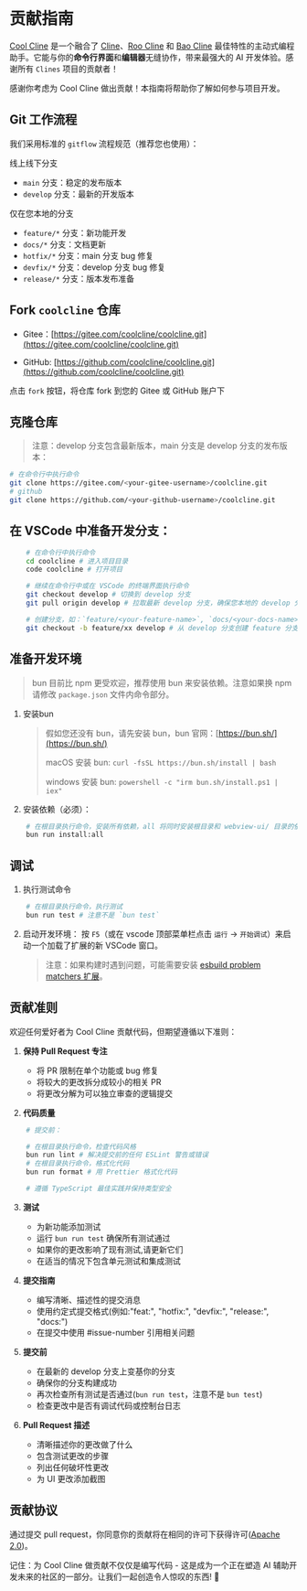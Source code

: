 # 贡献指南

[Cool Cline](https://gitee.com/coolcline/coolcline.git) 是一个融合了 [Cline](https://github.com/coolcline/coolcline.git)、[Roo Cline](https://github.com/RooVetGit/Roo-Cline.git) 和 [Bao Cline](https://github.com/jnorthrup/Bao-Cline.git) 最佳特性的主动式编程助手。它能与你的**命令行界面**和**编辑器**无缝协作，带来最强大的 AI 开发体验。感谢所有 `Clines` 项目的贡献者！

感谢你考虑为 Cool Cline 做出贡献！本指南将帮助你了解如何参与项目开发。

## Git 工作流程

我们采用标准的 `gitflow` 流程规范（推荐您也使用）：

线上线下分支

- `main` 分支：稳定的发布版本
- `develop` 分支：最新的开发版本

仅在您本地的分支

- `feature/*` 分支：新功能开发
- `docs/*` 分支：文档更新
- `hotfix/*` 分支：main 分支 bug 修复
- `devfix/*` 分支：develop 分支 bug 修复
- `release/*` 分支：版本发布准备

## Fork `coolcline` 仓库

- Gitee：[https://gitee.com/coolcline/coolcline.git](https://gitee.com/coolcline/coolcline.git)

- GitHub: [https://github.com/coolcline/coolcline.git](https://github.com/coolcline/coolcline.git)

点击 `fork` 按钮，将仓库 fork 到您的 Gitee 或 GitHub 账户下

## 克隆仓库

> 注意：develop 分支包含最新版本，main 分支是 develop 分支的发布版本：

```bash
# 在命令行中执行命令
git clone https://gitee.com/<your-gitee-username>/coolcline.git
# github
git clone https://github.com/<your-github-username>/coolcline.git
```

## 在 VSCode 中准备开发分支：

```bash
    # 在命令行中执行命令
    cd coolcline # 进入项目目录
    code coolcline # 打开项目

    # 继续在命令行中或在 VSCode 的终端界面执行命令
    git checkout develop # 切换到 develop 分支
    git pull origin develop # 拉取最新 develop 分支，确保您本地的 develop 分支是最新的

    # 创建分支，如：`feature/<your-feature-name>`, `docs/<your-docs-name>`, `hotfix/<your-hotfix-name>`, `devfix/<your-devfix-name>`, `release/<your-release-name>`
    git checkout -b feature/xx develop # 从 develop 分支创建 feature 分支
```

## 准备开发环境

> bun 目前比 npm 更受欢迎，推荐使用 bun 来安装依赖。注意如果换 npm 请修改 `package.json` 文件内命令部分。

1. 安装bun

    > 假如您还没有 bun，请先安装 bun，bun 官网：[https://bun.sh/](https://bun.sh/)
    >
    > macOS 安装 bun: `curl -fsSL https://bun.sh/install | bash`
    >
    > windows 安装 bun: `powershell -c "irm bun.sh/install.ps1 | iex"`

2. 安装依赖（必须）：

```bash
    # 在根目录执行命令，安装所有依赖，all 将同时安装根目录和 webview-ui/ 目录的依赖
    bun run install:all
```

## 调试

1. 执行测试命令

```bash
    # 在根目录执行命令，执行测试
    bun run test # 注意不是 `bun test`
```

2. 启动开发环境：
   按 `F5`（或在 vscode 顶部菜单栏点击 `运行` -> `开始调试`）来启动一个加载了扩展的新 VSCode 窗口。

    > 注意：如果构建时遇到问题，可能需要安装 [esbuild problem matchers 扩展](https://marketplace.visualstudio.com/items?itemName=connor4312.esbuild-problem-matchers)。

## 贡献准则

欢迎任何爱好者为 Cool Cline 贡献代码，但期望遵循以下准则：

1.  **保持 Pull Request 专注**

    - 将 PR 限制在单个功能或 bug 修复
    - 将较大的更改拆分成较小的相关 PR
    - 将更改分解为可以独立审查的逻辑提交

2.  **代码质量**

```bash
    # 提交前：

    # 在根目录执行命令，检查代码风格
    bun run lint # 解决提交前的任何 ESLint 警告或错误
    # 在根目录执行命令，格式化代码
    bun run format # 用 Prettier 格式化代码

    # 遵循 TypeScript 最佳实践并保持类型安全
```

3.  **测试**

    - 为新功能添加测试
    - 运行 `bun run test` 确保所有测试通过
    - 如果你的更改影响了现有测试,请更新它们
    - 在适当的情况下包含单元测试和集成测试

4.  **提交指南**

    - 编写清晰、描述性的提交消息
    - 使用约定式提交格式(例如:"feat:", "hotfix:", "devfix:", "release:", "docs:")
    - 在提交中使用 #issue-number 引用相关问题

5.  **提交前**

    - 在最新的 develop 分支上变基你的分支
    - 确保你的分支构建成功
    - 再次检查所有测试是否通过(`bun run test`，注意不是 `bun test`)
    - 检查更改中是否有调试代码或控制台日志

6.  **Pull Request 描述**
    - 清晰描述你的更改做了什么
    - 包含测试更改的步骤
    - 列出任何破坏性更改
    - 为 UI 更改添加截图

## 贡献协议

通过提交 pull request，你同意你的贡献将在相同的许可下获得许可([Apache 2.0](LICENSE))。

记住：为 Cool Cline 做贡献不仅仅是编写代码 - 这是成为一个正在塑造 AI 辅助开发未来的社区的一部分。让我们一起创造令人惊叹的东西! 🚀
